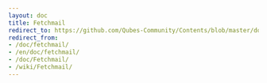 ```yaml
---
layout: doc
title: Fetchmail
redirect_to: https://github.com/Qubes-Community/Contents/blob/master/docs/configuration/fetchmail.md
redirect_from:
- /doc/fetchmail/
- /en/doc/fetchmail/
- /doc/Fetchmail/
- /wiki/Fetchmail/
---
```


